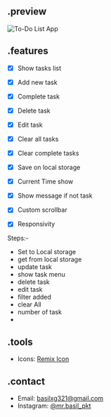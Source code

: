 ## .preview
![To-Do List App](https://i.ibb.co/HHvydw7/Screenshot-80.png)

## .features
- [x] Show tasks list
- [x] Add new task
- [x] Complete task
- [x] Delete task
- [x] Edit task
- [x] Clear all tasks
- [x] Clear complete tasks
- [x] Save on local storage
- [x] Current Time show
- [x] Show message if not task
- [x] Custom scrollbar
- [x] Responsivity


Steps:-
- Set to Local storage
- get from local storage
- update task
- show task menu
- delete task
- edit task
- filter added 
- clear All
- number of task
- 
## .tools
- Icons: [Remix Icon](https://remixicon.com/)

## .contact
- Email: [basilxg321@gmail.com](mailto:basilxg321@gmail.com)
- Instagram: [@mr.basil_pkt](https://instagram.com/mr.basil_pkt)

